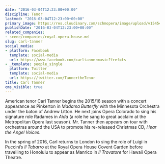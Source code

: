```yaml
---
date: "2016-03-04T12:23:00+00:00"
discipline: Tenor
lastmod: "2016-03-04T12:23:00+00:00"
primary_image: https://res.cloudinary.com/schmopera/image/upload/v1545409169/media/webhook-uploads/1457094108475/Carl-Tanner.jpg.jpg
publishDate: "2016-03-04T12:23:00+00:00"
related_companies:
- scene/companies/royal-opera-house.md
slug: carl-tanner
social_media:
- platform: Facebook
  template: social-media
  url: https://www.facebook.com/carltannermusic?fref=ts
- _template: people_single
  platform: Twitter
  template: social-media
  url: https://twitter.com/TannertheTenor
title: Carl Tanner
cms_visible: true
---
```


American tenor Carl Tanner begins the 2015/16 season with a concert appearance as Pinkerton in *Madama Butterfly* with the Minnesota Orchestra under the baton of Andrew Litton. He next joins Opera Colorado to sing his signature role Radames in *Aida* (a role he sang to great acclaim at the Metropolitan Opera last season). Mr. Tanner then appears on tour with orchestras around the USA to promote his re-released Christmas CD, *Hear the Angel Voices*. 

In the spring of 2016, Carl returns to London to sing the role of Luigi in Puccini’s *Il Tabarro* at the Royal Opera House Covent Garden before travelling to Honolulu to appear as Manrico in *Il Trovatore* for Hawaii Opera Theatre.
